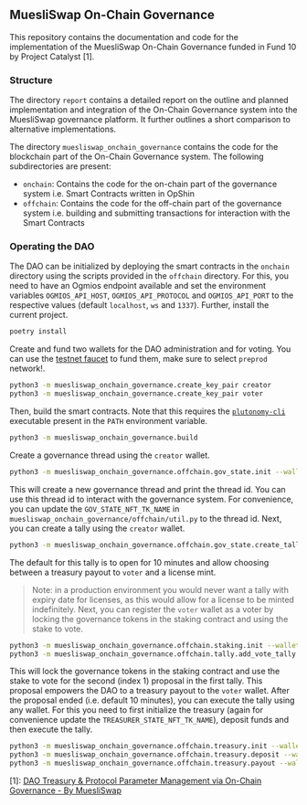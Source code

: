 MuesliSwap On-Chain Governance
------------------------------

This repository contains the documentation and code for the implementation
of the MuesliSwap On-Chain Governance funded in Fund 10 by Project Catalyst [1].

### Structure

The directory `report` contains a detailed report on the outline and planned implementation and integration
of the On-Chain Governance system into the MuesliSwap governance platform.
It further outlines a short comparison to alternative implementations.

The directory `muesliswap_onchain_governance` contains the code for the blockchain part of the On-Chain Governance system.
The following subdirectories are present:

- `onchain`: Contains the code for the on-chain part of the governance system i.e. Smart Contracts written in OpShin
- `offchain`: Contains the code for the off-chain part of the governance system i.e. building and submitting transactions for interaction with the Smart Contracts

### Operating the DAO

The DAO can be initialized by deploying the smart contracts in the `onchain` directory using the scripts provided in the `offchain` directory.
For this, you need to have an Ogmios endpoint available and set the environment variables `OGMIOS_API_HOST`, `OGMIOS_API_PROTOCOL` and `OGMIOS_API_PORT` to the respective values (default `localhost`, `ws` and `1337`).
Further, install the current project.

```bash
poetry install
```

Create and fund two wallets for the DAO administration and for voting.
You can use the [testnet faucet](https://docs.cardano.org/cardano-testnet/tools/faucet/) to fund them, make sure to select `preprod` network!.

```bash
python3 -m muesliswap_onchain_governance.create_key_pair creator
python3 -m muesliswap_onchain_governance.create_key_pair voter
```

Then, build the smart contracts. Note that this requires the [`plutonomy-cli`](https://github.com/OpShin/plutonomy-cli) executable present in the `PATH` environment variable.

```bash
python3 -m muesliswap_onchain_governance.build
``` 

Create a governance thread using the `creator` wallet.

```bash
python3 -m muesliswap_onchain_governance.offchain.gov_state.init --wallet creator --governance_token bd976e131cfc3956b806967b06530e48c20ed5498b46a5eb836b61c2.744d494c4b
```

This will create a new governance thread and print the thread id. You can use this thread id to interact with the governance system.
For convenience, you can update the `GOV_STATE_NFT_TK_NAME` in `muesliswap_onchain_governance/offchain/util.py` to the thread id.
Next, you can create a tally using the `creator` wallet.

```bash
python3 -m muesliswap_onchain_governance.offchain.gov_state.create_tally --wallet creator
```

The default for this tally is to open for 10 minutes and allow choosing between a treasury payout to `voter` and a license mint.
> Note: in a production environment you would never want a tally with expiry date for licenses, as this would allow for a license to be minted indefinitely.
Next, you can register the `voter` wallet as a voter by locking the governance tokens in the staking contract and using the stake to vote.

```bash
python3 -m muesliswap_onchain_governance.offchain.staking.init --wallet voter
python3 -m muesliswap_onchain_governance.offchain.tally.add_vote_tally --wallet voter --proposal_id 1 --proposal_index 1
```

This will lock the governance tokens in the staking contract and use the stake to vote for the second (index 1) proposal in the first tally.
This proposal empowers the DAO to a treasury payout to the `voter` wallet.
After the proposal ended (i.e. default 10 minutes), you can execute the tally using any wallet.
For this you need to first initialize the treasury (again for convenience update the `TREASURER_STATE_NFT_TK_NAME`), deposit funds and then execute the tally.

```bash
python3 -m muesliswap_onchain_governance.offchain.treasury.init --wallet creator
python3 -m muesliswap_onchain_governance.offchain.treasury.deposit --wallet creator
python3 -m muesliswap_onchain_governance.offchain.treasury.payout --wallet voter
```

[1]: [DAO Treasury & Protocol Parameter Management via On-Chain Governance - By MuesliSwap](https://projectcatalyst.io/funds/10/f10-daos-less3-cardano/dao-treasury-and-protocol-parameter-management-via-on-chain-governance-by-muesliswap)
